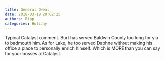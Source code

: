 ```yaml
---
title: General ONeal
date: 2018-03-18 20:02:25
authors: Ripp
categories: Holiday
---
```


 Typical Catalyst comment.   Burt has served Baldwin County too long for yiu to badmouth him.  As for Lake, he too served Daphne without making his office a place to personally enrich himself.  Which is MORE than you can say for your bosses at Catalyst.